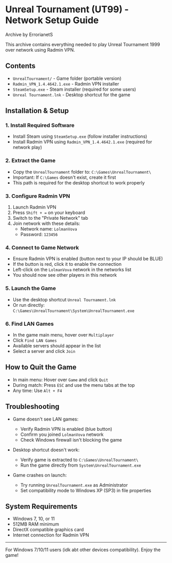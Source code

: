 # Unreal Tournament (UT99) - Network Setup Guide

Archive by ErrorianetS

This archive contains everything needed to play Unreal Tournament 1999 over network using Radmin VPN.

## Contents

- `UnrealTournament/` - Game folder (portable version)
- `Radmin_VPN_1.4.4642.1.exe` - Radmin VPN installer
- `SteamSetup.exe` - Steam installer (required for some users)
- `Unreal Tournament.lnk` - Desktop shortcut for the game

## Installation & Setup

### 1. Install Required Software

- Install Steam using `SteamSetup.exe` (follow installer instructions)
- Install Radmin VPN using `Radmin_VPN_1.4.4642.1.exe` (required for network play)

### 2. Extract the Game

- Copy the `UnrealTournament` folder to: `C:\Games\UnrealTournament\`
- Important: If `C:\Games` doesn't exist, create it first
- This path is required for the desktop shortcut to work properly

### 3. Configure Radmin VPN

1. Launch Radmin VPN
2. Press `Shift + =` on your keyboard
3. Switch to the "Private Network" tab
4. Join network with these details:
   - Network name: `LolmanVova`
   - Password: `123456`

### 4. Connect to Game Network

- Ensure Radmin VPN is enabled (button next to your IP should be BLUE)
- If the button is red, click it to enable the connection
- Left-click on the `LolmanVova` network in the networks list
- You should now see other players in this network

### 5. Launch the Game

- Use the desktop shortcut `Unreal Tournament.lnk`
- Or run directly: `C:\Games\UnrealTournament\System\UnrealTournament.exe`

### 6. Find LAN Games

- In the game main menu, hover over `Multiplayer`
- Click `Find LAN Games`
- Available servers should appear in the list
- Select a server and click `Join`

## How to Quit the Game

- In main menu: Hover over `Game` and click `Quit`
- During match: Press `ESC` and use the menu tabs at the top
- Any time: Use `Alt + F4`

## Troubleshooting

- Game doesn't see LAN games:
  - Verify Radmin VPN is enabled (blue button)
  - Confirm you joined `LolmanVova` network
  - Check Windows firewall isn't blocking the game

- Desktop shortcut doesn't work:
  - Verify game is extracted to `C:\Games\UnrealTournament\`
  - Run the game directly from `System\UnrealTournament.exe`

- Game crashes on launch:
  - Try running `UnrealTournament.exe` as Administrator
  - Set compatibility mode to Windows XP (SP3) in file properties

## System Requirements

- Windows 7, 10, or 11
- 512MB RAM minimum
- DirectX compatible graphics card
- Internet connection for Radmin VPN

---
For Windows 7/10/11 users (idk abt other devices compatibility). Enjoy the game!